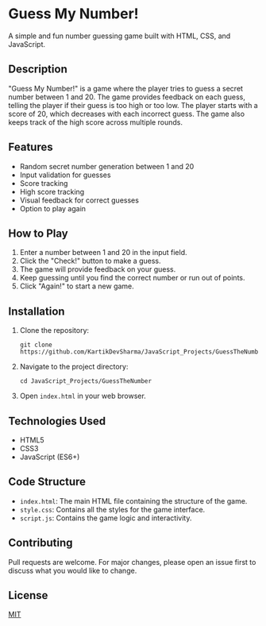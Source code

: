 
# Guess My Number!

A simple and fun number guessing game built with HTML, CSS, and JavaScript.

## Description

"Guess My Number!" is a game where the player tries to guess a secret number between 1 and 20. The game provides feedback on each guess, telling the player if their guess is too high or too low. The player starts with a score of 20, which decreases with each incorrect guess. The game also keeps track of the high score across multiple rounds.

## Features

- Random secret number generation between 1 and 20
- Input validation for guesses
- Score tracking
- High score tracking
- Visual feedback for correct guesses
- Option to play again

## How to Play

1. Enter a number between 1 and 20 in the input field.
2. Click the "Check!" button to make a guess.
3. The game will provide feedback on your guess.
4. Keep guessing until you find the correct number or run out of points.
5. Click "Again!" to start a new game.

## Installation

1. Clone the repository:
   ```
   git clone https://github.com/KartikDevSharma/JavaScript_Projects/GuessTheNumber.git
   ```
2. Navigate to the project directory:
   ```
   cd JavaScript_Projects/GuessTheNumber
   ```
3. Open `index.html` in your web browser.

## Technologies Used

- HTML5
- CSS3
- JavaScript (ES6+)

## Code Structure

- `index.html`: The main HTML file containing the structure of the game.
- `style.css`: Contains all the styles for the game interface.
- `script.js`: Contains the game logic and interactivity.

## Contributing

Pull requests are welcome. For major changes, please open an issue first to discuss what you would like to change.

## License

[MIT](https://choosealicense.com/licenses/mit/)

